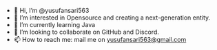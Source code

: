 - 👋 Hi, I’m @yusufansari563
- 👀 I’m interested in Opensource and creating a next-generation entity.
- 🌱 I’m currently learning Java
- 💞️ I’m looking to collaborate on GitHub and Discord.
- 📫 How to reach me: mail me on yusufansari563@gmail.com

<!---
yusufansari563/yusufansari563 is a ✨ special ✨ repository because its `README.md` (this file) appears on your GitHub profile.
You can click the Preview link to take a look at your changes.
--->
